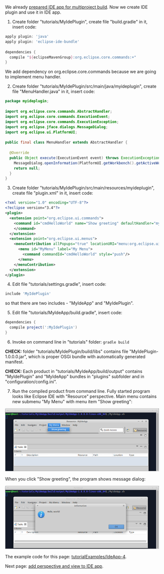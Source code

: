 We already [prepared IDE app for multiproject build](Prepare-IDE-app-for-multiproject-build). Now we create IDE plugin and use it in IDE app.

1. Create folder "tutorials/MyIdePlugin", create file "build.gradle" in it, insert code:

  ```groovy
  apply plugin: 'java'
  apply plugin: 'eclipse-ide-bundle'

  dependencies {
    compile "${eclipseMavenGroup}:org.eclipse.core.commands:+"
  }
  ```
  We add dependency on org.eclipse.core.commands because we are going to implement menu handler.

2. Create folder "tutorials/MyIdePlugin/src/main/java/myideplugin", create file "MenuHandler.java" in it, insert code:

  ```java
  package myideplugin;

  import org.eclipse.core.commands.AbstractHandler;
  import org.eclipse.core.commands.ExecutionEvent;
  import org.eclipse.core.commands.ExecutionException;
  import org.eclipse.jface.dialogs.MessageDialog;
  import org.eclipse.ui.PlatformUI;

  public final class MenuHandler extends AbstractHandler {

    @Override
    public Object execute(ExecutionEvent event) throws ExecutionException {
      MessageDialog.openInformation(PlatformUI.getWorkbench().getActiveWorkbenchWindow().getShell(), "Information", "Hello, world!");
      return null;
    }
  }
  ```
3. Create folder "tutorials/MyIdePlugin/src/main/resources/myideplugin", create file "plugin.xml" in it, insert code:

  ```xml
  <?xml version="1.0" encoding="UTF-8"?>
  <?eclipse version="3.4"?>
  <plugin>
    <extension point="org.eclipse.ui.commands">
      <command id="cmdHelloWorld" name="Show greeting" defaultHandler="myideplugin.MenuHandler">
      </command>
    </extension>
    <extension point="org.eclipse.ui.menus">
      <menuContribution allPopups="true" locationURI="menu:org.eclipse.ui.main.menu?after=additions">
        <menu id="MyMenu" label="My Menu">
          <command commandId="cmdHelloWorld" style="push"/>
        </menu>
      </menuContribution>
    </extension>
  </plugin>
  ```

4. Edit file "tutorials/settings.gradle", insert code:

  ```groovy
  include 'MyIdePlugin'
  ```
  so that there are two includes - "MyIdeApp" and "MyIdePlugin".

5. Edit file "tutorials/MyIdeApp/build.gradle", insert code:

  ```groovy
  dependencies {
    compile project(':MyIdePlugin')
  }
  ```

6. Invoke on command line in "tutorials" folder: `gradle build`

  **CHECK:** folder "tutorials/MyIdePlugin/build/libs" contains file "MyIdePlugin-1.0.0.0.jar", which is proper OSGi bundle with automatically generated manifest.

  **CHECK:** Each product in "tutorials/MyIdeApp/build/output" contains "MyIdePlugin" and "MyIdeApp" bundles in "plugins" subfolder and in "configuration/config.ini". 

7. Run the compiled product from command line. Fully started program looks like Eclipse IDE with "Resource" perspective. Main menu contains new submenu "My Menu" with menu item "Show greeting":

  ![IdeApp-4-run-1](images/IdeApp-4-run-1.png "IdeApp-4-run-1")

  When you click "Show greeting", the program shows message dialog:

  ![IdeApp-4-run-2](images/IdeApp-4-run-2.png "IdeApp-4-run-2")

The example code for this page: [tutorialExamples/IdeApp-4](../tree/master/tutorialExamples/IdeApp-4).

Next page: [add perspective and view to IDE app](Add-perspective-and-view-to-IDE-app).